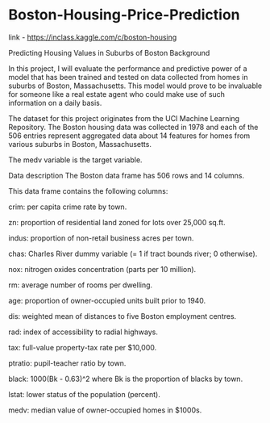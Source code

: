 # Boston-Housing-Price-Prediction

link - https://inclass.kaggle.com/c/boston-housing

Predicting Housing Values in Suburbs of Boston
Background

In this project, I will evaluate the performance and predictive power of a model that has been trained and tested on data collected from homes in suburbs of Boston, Massachusetts. This model would prove to be invaluable for someone like a real estate agent who could make use of such information on a daily basis.

The dataset for this project originates from the UCI Machine Learning Repository. The Boston housing data was collected in 1978 and each of the 506 entries represent aggregated data about 14 features for homes from various suburbs in Boston, Massachusetts.

The medv variable is the target variable.

Data description
The Boston data frame has 506 rows and 14 columns.

This data frame contains the following columns:

crim: per capita crime rate by town.

zn: proportion of residential land zoned for lots over 25,000 sq.ft.

indus: proportion of non-retail business acres per town.

chas: Charles River dummy variable (= 1 if tract bounds river; 0 otherwise).

nox: nitrogen oxides concentration (parts per 10 million).

rm: average number of rooms per dwelling.

age: proportion of owner-occupied units built prior to 1940.

dis: weighted mean of distances to five Boston employment centres.

rad: index of accessibility to radial highways.

tax: full-value property-tax rate per $10,000.

ptratio: pupil-teacher ratio by town.

black: 1000(Bk - 0.63)^2 where Bk is the proportion of blacks by town.

lstat: lower status of the population (percent).

medv: median value of owner-occupied homes in $1000s.
